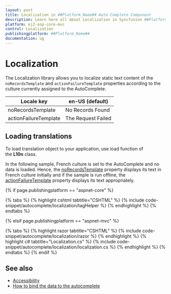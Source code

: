 ```yaml
---
layout: post
title: Localization in ##Platform_Name## Auto Complete Component
description: Learn here all about Localization in Syncfusion ##Platform_Name## Auto Complete component of Syncfusion Essential JS 2 and more.
platform: ej2-asp-core-mvc
control: Localization
publishingplatform: ##Platform_Name##
documentation: ug
---
```



# Localization

The Localization library allows you to localize static text content of the `noRecordsTemplate` and `actionFailureTemplate` properties according to the culture currently assigned to the AutoComplete.

| Locale key | en-US (default)
|------|------
| noRecordsTemplate |  No Records Found
| actionFailureTemplate | The Request Failed

## Loading translations

To load translation object to your application, use load function of the **L10n** class.

In the following sample, French culture is set to the AutoComplete and no data is loaded. Hence, the [noRecordsTemplate](https://help.syncfusion.com/cr/cref_files/aspnetcore-js2/Syncfusion.EJ2~Syncfusion.EJ2.DropDowns.AutoCompleteBuilder~NoRecordsTemplate.html) property displays its text in French culture initially and if the sample is run offline, the [actionFailureTemplate](https://help.syncfusion.com/cr/cref_files/aspnetcore-js2/Syncfusion.EJ2~Syncfusion.EJ2.DropDowns.AutoCompleteBuilder~ActionFailureTemplate.html) property displays its text appropriately.

{% if page.publishingplatform == "aspnet-core" %}

{% tabs %}
{% highlight cshtml tabtitle="CSHTML" %}
{% include code-snippet/autocomplete/localization/tagHelper %}
{% endhighlight %}
{% endtabs %}

{% elsif page.publishingplatform == "aspnet-mvc" %}

{% tabs %}
{% highlight razor tabtitle="CSHTML" %}
{% include code-snippet/autocomplete/localization/razor %}
{% endhighlight %}
{% highlight c# tabtitle="Localization.cs" %}
{% include code-snippet/autocomplete/localization/localization.cs %}
{% endhighlight %}
{% endtabs %}
{% endif %}



## See also

* [Accessibility](./accessibility/)
* [How to bind the data to the autocomplete](./data-binding/)